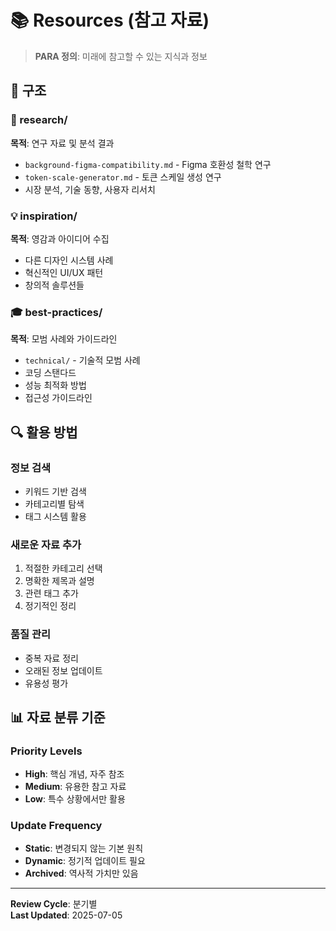 # 📚 Resources (참고 자료)

> **PARA 정의**: 미래에 참고할 수 있는 지식과 정보

## 📁 구조

### 🔬 research/
**목적**: 연구 자료 및 분석 결과

- `background-figma-compatibility.md` - Figma 호환성 철학 연구
- `token-scale-generator.md` - 토큰 스케일 생성 연구
- 시장 분석, 기술 동향, 사용자 리서치

### 💡 inspiration/
**목적**: 영감과 아이디어 수집

- 다른 디자인 시스템 사례
- 혁신적인 UI/UX 패턴
- 창의적 솔루션들

### 🎓 best-practices/
**목적**: 모범 사례와 가이드라인

- `technical/` - 기술적 모범 사례
- 코딩 스탠다드
- 성능 최적화 방법
- 접근성 가이드라인

## 🔍 활용 방법

### 정보 검색
- 키워드 기반 검색
- 카테고리별 탐색
- 태그 시스템 활용

### 새로운 자료 추가
1. 적절한 카테고리 선택
2. 명확한 제목과 설명
3. 관련 태그 추가
4. 정기적인 정리

### 품질 관리
- 중복 자료 정리
- 오래된 정보 업데이트
- 유용성 평가

## 📊 자료 분류 기준

### Priority Levels
- **High**: 핵심 개념, 자주 참조
- **Medium**: 유용한 참고 자료
- **Low**: 특수 상황에서만 활용

### Update Frequency
- **Static**: 변경되지 않는 기본 원칙
- **Dynamic**: 정기적 업데이트 필요
- **Archived**: 역사적 가치만 있음

---

**Review Cycle**: 분기별  
**Last Updated**: 2025-07-05